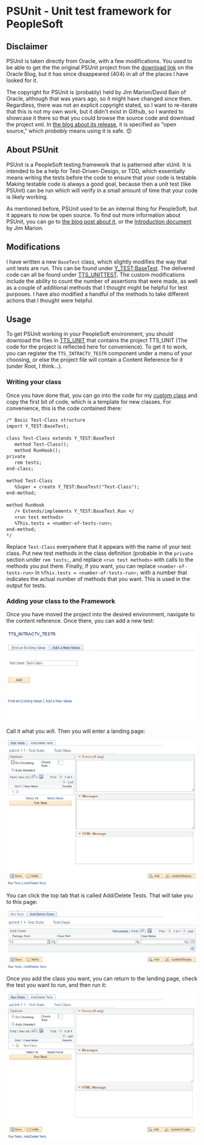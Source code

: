 # PSUnit - Unit test framework for PeopleSoft

## Disclaimer
PSUnit is taken directly from Oracle, with a few modifications. You used to be able to get the the original PSUnit project from the [download link](http://blogs.oracle.com/peopletools/resource/TTS_UNIT.zip) on the Oracle Blog, but it has since disappeared (404) in all of the places I have looked for it.

The copyright for PSUnit is (probably) held by Jim Marion/David Bain of Oracle, although that was years ago, so it might have changed since then. Regardless, there was not an explicit copyright stated, so I want to re-iterate that this is not my own work, but it didn't exist in Github, so I wanted to showcase it there so that you could browse the source code and download the project xml. In [the blog about its release](https://blogs.oracle.com/peopletools/psunit-unit-test-framework-for-peoplesoft), it is specified as "open source," which _probably_ means using it is safe. 😊

## About PSUnit
PSUnit is a PeopleSoft testing framework that is patterned after xUnit. It is intended to be a help for Test-Driven-Design, or TDD, which essentially means writing the tests before the code to ensure that your code is testable. Making testable code is always a good goal, because then a unit test (like PSUnit) can be run which will verify in a small amount of time that your code is likely working.

As mentioned before, PSUnit used to be an internal thing for PeopleSoft, but it appears to now be open source. To find out more information about PSUnit, you can go to [the blog post about it](https://blogs.oracle.com/peopletools/psunit-unit-test-framework-for-peoplesoft), or the [Introduction document](https://cdn.app.compendium.com/uploads/user/e7c690e8-6ff9-102a-ac6d-e4aebca50425/f4a5b21d-66fa-4885-92bf-c4e81c06d916/File/e98ccf7ddbcd84e03d9ba46d3b896cfc/testdrivenblogpost.pdf) by Jim Marion.

## Modifications
I have written a new `BaseTest` class, which slightly modifies the way that unit tests are run. This can be found under [Y_TEST:BaseTest](./Y_TEST/BaseTest.pcode). The delivered code can all be found under [TTS_UNITTEST](./TTS_UNITTEST). The custom modifications include the ability to count the number of assertions that were made, as well as a couple of additional methods that I thought might be helpful for test purposes. I have also modified a handful of the methods to take different actions that I thought were helpful.

## Usage
To get PSUnit working in your PeopleSoft environment, you should download the files in [TTS_UNIT](./TTS_UNIT) that contains the project TTS_UNIT (The code for the project is reflected here for convenience). To get it to work, you can register the `TTS_INTRACTV_TESTR` component under a menu of your choosing, or else the project file will contain a Content Reference for it (under Root, I think...).

### Writing your class
Once you have done that, you can go into the code for my [custom class](./Y_TEST/BaseTest.pcode) and copy the first bit of code, which is a template for new classes. For convenience, this is the code contained there:

	/* Basic Test-Class structure 
	import Y_TEST:BaseTest;

	class Test-Class extends Y_TEST:BaseTest
	   method Test-Class();
	   method RunHook();
	private
	   rem tests;
	end-class;

	method Test-Class
	   %Super = create Y_TEST:BaseTest("Test-Class");
	end-method;

	method RunHook
	   /+ Extends/implements Y_TEST:BaseTest.Run +/
	   <run test methods>
	   %This.tests = <number-of-tests-run>;
	end-method;
	*/

Replace `Test-Class` everywhere that it appears with the name of your test class. Put new test methods in the class definition (probable in the `private` section under `rem tests;`, and replace `<run test methods>` with calls to the methods you put there. Finally, if you want, you can replace `<number-of-tests-run>` in `%This.tests = <number-of-tests-run>;` with a number that indicates the actual number of methods that you want. This is used in the output for tests.

### Adding your class to the Framework
Once you have moved the project into the desired environment, navigate to the content reference. Once there, you can add a new test:

![Adding a New Test](./meta/AddTest.PNG)

Call it what you will. Then you will enter a landing page:

![Landing Page](./meta/LandingPage.PNG)

You can click the top tab that is called Add/Delete Tests. That will take you to this page:

![Adding a New Test Class](./meta/AddClasses.PNG)

Once you add the class you want, you can return to the landing page, check the test you want to run, and then run it:

![Landing Page with Test to Run](./meta/RunnableTest.PNG)
